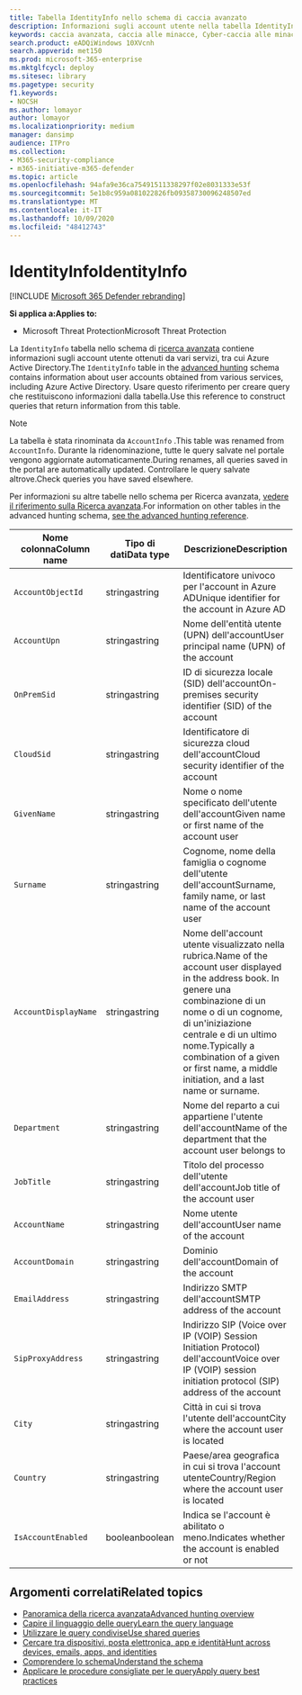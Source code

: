```yaml
---
title: Tabella IdentityInfo nello schema di caccia avanzato
description: Informazioni sugli account utente nella tabella IdentityInfo dello schema di caccia avanzato
keywords: caccia avanzata, caccia alle minacce, Cyber-caccia alle minacce, Microsoft Threat Protection, Microsoft 365, MTP, M365, ricerca, query, telemetria, riferimento allo schema, kusto, tabella, colonna, tipo di dati, descrizione, AccountInfo, IdentityInfo, account
search.product: eADQiWindows 10XVcnh
search.appverid: met150
ms.prod: microsoft-365-enterprise
ms.mktglfcycl: deploy
ms.sitesec: library
ms.pagetype: security
f1.keywords:
- NOCSH
ms.author: lomayor
author: lomayor
ms.localizationpriority: medium
manager: dansimp
audience: ITPro
ms.collection:
- M365-security-compliance
- m365-initiative-m365-defender
ms.topic: article
ms.openlocfilehash: 94afa9e36ca75491511338297f02e8031333e53f
ms.sourcegitcommit: 5e1b8c959a081022826fb09358730096248507ed
ms.translationtype: MT
ms.contentlocale: it-IT
ms.lasthandoff: 10/09/2020
ms.locfileid: "48412743"
---
```

# <a name="identityinfo"></a><span data-ttu-id="b0e70-104">IdentityInfo</span><span class="sxs-lookup"><span data-stu-id="b0e70-104">IdentityInfo</span></span>

[!INCLUDE [Microsoft 365 Defender rebranding](../includes/microsoft-defender.md)]


<span data-ttu-id="b0e70-105">**Si applica a:**</span><span class="sxs-lookup"><span data-stu-id="b0e70-105">**Applies to:**</span></span>
- <span data-ttu-id="b0e70-106">Microsoft Threat Protection</span><span class="sxs-lookup"><span data-stu-id="b0e70-106">Microsoft Threat Protection</span></span>

<span data-ttu-id="b0e70-107">La `IdentityInfo` tabella nello schema di [ricerca avanzata](advanced-hunting-overview.md) contiene informazioni sugli account utente ottenuti da vari servizi, tra cui Azure Active Directory.</span><span class="sxs-lookup"><span data-stu-id="b0e70-107">The `IdentityInfo` table in the [advanced hunting](advanced-hunting-overview.md) schema contains information about user accounts obtained from various services, including Azure Active Directory.</span></span> <span data-ttu-id="b0e70-108">Usare questo riferimento per creare query che restituiscono informazioni dalla tabella.</span><span class="sxs-lookup"><span data-stu-id="b0e70-108">Use this reference to construct queries that return information from this table.</span></span>

>[!NOTE]
><span data-ttu-id="b0e70-109">La tabella è stata rinominata da `AccountInfo` .</span><span class="sxs-lookup"><span data-stu-id="b0e70-109">This table was renamed from `AccountInfo`.</span></span> <span data-ttu-id="b0e70-110">Durante la ridenominazione, tutte le query salvate nel portale vengono aggiornate automaticamente.</span><span class="sxs-lookup"><span data-stu-id="b0e70-110">During renames, all queries saved in the portal are automatically updated.</span></span> <span data-ttu-id="b0e70-111">Controllare le query salvate altrove.</span><span class="sxs-lookup"><span data-stu-id="b0e70-111">Check queries you have saved elsewhere.</span></span>

<span data-ttu-id="b0e70-112">Per informazioni su altre tabelle nello schema per Ricerca avanzata, [vedere il riferimento sulla Ricerca avanzata](advanced-hunting-schema-tables.md).</span><span class="sxs-lookup"><span data-stu-id="b0e70-112">For information on other tables in the advanced hunting schema, [see the advanced hunting reference](advanced-hunting-schema-tables.md).</span></span>

| <span data-ttu-id="b0e70-113">Nome colonna</span><span class="sxs-lookup"><span data-stu-id="b0e70-113">Column name</span></span> | <span data-ttu-id="b0e70-114">Tipo di dati</span><span class="sxs-lookup"><span data-stu-id="b0e70-114">Data type</span></span> | <span data-ttu-id="b0e70-115">Descrizione</span><span class="sxs-lookup"><span data-stu-id="b0e70-115">Description</span></span> |
|-------------|-----------|-------------|
| `AccountObjectId` | <span data-ttu-id="b0e70-116">stringa</span><span class="sxs-lookup"><span data-stu-id="b0e70-116">string</span></span> | <span data-ttu-id="b0e70-117">Identificatore univoco per l'account in Azure AD</span><span class="sxs-lookup"><span data-stu-id="b0e70-117">Unique identifier for the account in Azure AD</span></span> |
| `AccountUpn` | <span data-ttu-id="b0e70-118">stringa</span><span class="sxs-lookup"><span data-stu-id="b0e70-118">string</span></span> | <span data-ttu-id="b0e70-119">Nome dell'entità utente (UPN) dell'account</span><span class="sxs-lookup"><span data-stu-id="b0e70-119">User principal name (UPN) of the account</span></span> |
| `OnPremSid` | <span data-ttu-id="b0e70-120">stringa</span><span class="sxs-lookup"><span data-stu-id="b0e70-120">string</span></span> | <span data-ttu-id="b0e70-121">ID di sicurezza locale (SID) dell'account</span><span class="sxs-lookup"><span data-stu-id="b0e70-121">On-premises security identifier (SID) of the account</span></span> |
| `CloudSid` | <span data-ttu-id="b0e70-122">stringa</span><span class="sxs-lookup"><span data-stu-id="b0e70-122">string</span></span> | <span data-ttu-id="b0e70-123">Identificatore di sicurezza cloud dell'account</span><span class="sxs-lookup"><span data-stu-id="b0e70-123">Cloud security identifier of the account</span></span> |
| `GivenName` | <span data-ttu-id="b0e70-124">stringa</span><span class="sxs-lookup"><span data-stu-id="b0e70-124">string</span></span> | <span data-ttu-id="b0e70-125">Nome o nome specificato dell'utente dell'account</span><span class="sxs-lookup"><span data-stu-id="b0e70-125">Given name or first name of the account user</span></span> |
| `Surname` | <span data-ttu-id="b0e70-126">stringa</span><span class="sxs-lookup"><span data-stu-id="b0e70-126">string</span></span> | <span data-ttu-id="b0e70-127">Cognome, nome della famiglia o cognome dell'utente dell'account</span><span class="sxs-lookup"><span data-stu-id="b0e70-127">Surname, family name, or last name of the account user</span></span> |
| `AccountDisplayName` | <span data-ttu-id="b0e70-128">stringa</span><span class="sxs-lookup"><span data-stu-id="b0e70-128">string</span></span> | <span data-ttu-id="b0e70-129">Nome dell'account utente visualizzato nella rubrica.</span><span class="sxs-lookup"><span data-stu-id="b0e70-129">Name of the account user displayed in the address book.</span></span> <span data-ttu-id="b0e70-130">In genere una combinazione di un nome o di un cognome, di un'iniziazione centrale e di un ultimo nome.</span><span class="sxs-lookup"><span data-stu-id="b0e70-130">Typically a combination of a given or first name, a middle initiation, and a last name or surname.</span></span> |
| `Department` | <span data-ttu-id="b0e70-131">stringa</span><span class="sxs-lookup"><span data-stu-id="b0e70-131">string</span></span> | <span data-ttu-id="b0e70-132">Nome del reparto a cui appartiene l'utente dell'account</span><span class="sxs-lookup"><span data-stu-id="b0e70-132">Name of the department that the account user belongs to</span></span> |
| `JobTitle` | <span data-ttu-id="b0e70-133">stringa</span><span class="sxs-lookup"><span data-stu-id="b0e70-133">string</span></span> | <span data-ttu-id="b0e70-134">Titolo del processo dell'utente dell'account</span><span class="sxs-lookup"><span data-stu-id="b0e70-134">Job title of the account user</span></span> |
| `AccountName` | <span data-ttu-id="b0e70-135">stringa</span><span class="sxs-lookup"><span data-stu-id="b0e70-135">string</span></span> | <span data-ttu-id="b0e70-136">Nome utente dell'account</span><span class="sxs-lookup"><span data-stu-id="b0e70-136">User name of the account</span></span> |
| `AccountDomain` | <span data-ttu-id="b0e70-137">stringa</span><span class="sxs-lookup"><span data-stu-id="b0e70-137">string</span></span> | <span data-ttu-id="b0e70-138">Dominio dell'account</span><span class="sxs-lookup"><span data-stu-id="b0e70-138">Domain of the account</span></span> |
| `EmailAddress` | <span data-ttu-id="b0e70-139">stringa</span><span class="sxs-lookup"><span data-stu-id="b0e70-139">string</span></span> | <span data-ttu-id="b0e70-140">Indirizzo SMTP dell'account</span><span class="sxs-lookup"><span data-stu-id="b0e70-140">SMTP address of the account</span></span> |
| `SipProxyAddress` | <span data-ttu-id="b0e70-141">stringa</span><span class="sxs-lookup"><span data-stu-id="b0e70-141">string</span></span> | <span data-ttu-id="b0e70-142">Indirizzo SIP (Voice over IP (VOIP) Session Initiation Protocol) dell'account</span><span class="sxs-lookup"><span data-stu-id="b0e70-142">Voice over IP (VOIP) session initiation protocol (SIP) address of the account</span></span> |
| `City` | <span data-ttu-id="b0e70-143">stringa</span><span class="sxs-lookup"><span data-stu-id="b0e70-143">string</span></span> | <span data-ttu-id="b0e70-144">Città in cui si trova l'utente dell'account</span><span class="sxs-lookup"><span data-stu-id="b0e70-144">City where the account user is located</span></span> |
| `Country` | <span data-ttu-id="b0e70-145">stringa</span><span class="sxs-lookup"><span data-stu-id="b0e70-145">string</span></span> | <span data-ttu-id="b0e70-146">Paese/area geografica in cui si trova l'account utente</span><span class="sxs-lookup"><span data-stu-id="b0e70-146">Country/Region where the account user is located</span></span> |
| `IsAccountEnabled` | <span data-ttu-id="b0e70-147">boolean</span><span class="sxs-lookup"><span data-stu-id="b0e70-147">boolean</span></span> | <span data-ttu-id="b0e70-148">Indica se l'account è abilitato o meno.</span><span class="sxs-lookup"><span data-stu-id="b0e70-148">Indicates whether the account is enabled or not</span></span> |

## <a name="related-topics"></a><span data-ttu-id="b0e70-149">Argomenti correlati</span><span class="sxs-lookup"><span data-stu-id="b0e70-149">Related topics</span></span>
- [<span data-ttu-id="b0e70-150">Panoramica della ricerca avanzata</span><span class="sxs-lookup"><span data-stu-id="b0e70-150">Advanced hunting overview</span></span>](advanced-hunting-overview.md)
- [<span data-ttu-id="b0e70-151">Capire il linguaggio delle query</span><span class="sxs-lookup"><span data-stu-id="b0e70-151">Learn the query language</span></span>](advanced-hunting-query-language.md)
- [<span data-ttu-id="b0e70-152">Utilizzare le query condivise</span><span class="sxs-lookup"><span data-stu-id="b0e70-152">Use shared queries</span></span>](advanced-hunting-shared-queries.md)
- [<span data-ttu-id="b0e70-153">Cercare tra dispositivi, posta elettronica, app e identità</span><span class="sxs-lookup"><span data-stu-id="b0e70-153">Hunt across devices, emails, apps, and identities</span></span>](advanced-hunting-query-emails-devices.md)
- [<span data-ttu-id="b0e70-154">Comprendere lo schema</span><span class="sxs-lookup"><span data-stu-id="b0e70-154">Understand the schema</span></span>](advanced-hunting-schema-tables.md)
- [<span data-ttu-id="b0e70-155">Applicare le procedure consigliate per le query</span><span class="sxs-lookup"><span data-stu-id="b0e70-155">Apply query best practices</span></span>](advanced-hunting-best-practices.md)
